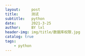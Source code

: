 ```yaml
---
layout:     post
title:      测试
subtitle:   python
date:       2021-3-25
author:     BY lxl
header-img: img/title/数据库权限.jpg
catalog: true
tags:
    - python
---
```


